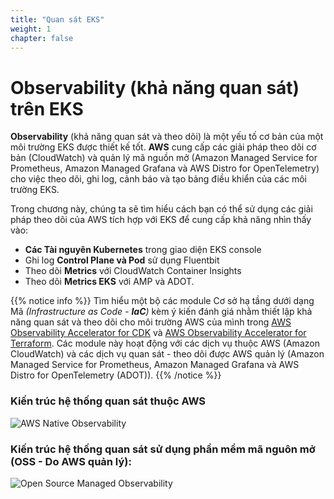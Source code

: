 ```yaml
---
title: "Quan sát EKS"
weight: 1
chapter: false
---
```


# Observability (khả năng quan sát) trên EKS

**Observability** (khả năng quan sát và theo dõi)  là một yếu tố cơ bản của một môi trường EKS được thiết kế tốt. **AWS** cung cấp các giải pháp theo dõi cơ bản (CloudWatch) và quản lý mã nguồn mở (Amazon Managed Service for Prometheus, Amazon Managed Grafana và AWS Distro for OpenTelemetry) cho việc theo dõi, ghi log, cảnh báo và tạo bảng điều khiển của các môi trường EKS.

Trong chương này, chúng ta sẽ tìm hiểu cách bạn có thể sử dụng các giải pháp theo dõi của AWS tích hợp với EKS để cung cấp khả năng nhìn thấy vào:

- **Các Tài nguyên Kubernetes** trong giao diện EKS console
- Ghi log **Control Plane và Pod** sử dụng Fluentbit
- Theo dõi **Metrics** với CloudWatch Container Insights
- Theo dõi **Metrics EKS** với AMP và ADOT.

{{% notice info %}}
Tìm hiểu một bộ các module Cơ sở hạ tầng dưới dạng Mã _(Infrastructure as Code - **IaC**)_ kèm ý kiến đánh giá nhằm thiết lập khả năng quan sát và theo dõi cho môi trường AWS của mình trong [AWS Observability Accelerator for CDK](https://aws-observability.github.io/cdk-aws-observability-accelerator/) và [AWS Observability Accelerator for Terraform](https://aws-observability.github.io/terraform-aws-observability-accelerator/). Các module này hoạt động với các dịch vụ thuộc AWS (Amazon CloudWatch) và các dịch vụ quan sát - theo dõi được AWS quản lý (Amazon Managed Service for Prometheus, Amazon Managed Grafana và AWS Distro for OpenTelemetry (ADOT)).
{{% /notice %}}

### Kiến trúc hệ thống quan sát thuộc AWS
![AWS Native Observability](/images/home/cloud-native-obs-architecture.webp)

### Kiến trúc hệ thống quan sát sử dụng phần mềm mã nguôn mở (OSS - Do AWS quản lý):
![Open Source Managed Observability ](/images/home/oss-architecture.webp)